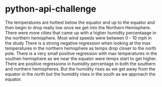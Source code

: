 # python-api-challenge
The temperatures are hottest below the equator and up to the equator and then begin to drop really low once we get into the Northern Hemisphere. 
There were more cities that came up with a higher humidity percentaage in the northern hemisphere. 
Most wind speeds were between 0 - 10 mph in the study
There is a strong negative regression when looking at the max temperatures in the northern hemisphere as temps drop closer to the north pole. 
There is a very small positive regression with max temperatures in the southen hemisphere as we near the equator were temps start to get higher. 
There are positive regressions in humidity percentage in both the southern and northern hemispheres. But the humidity rises as we get away from the equator in the north but the humidity rises in the south as we approach the equator. 
